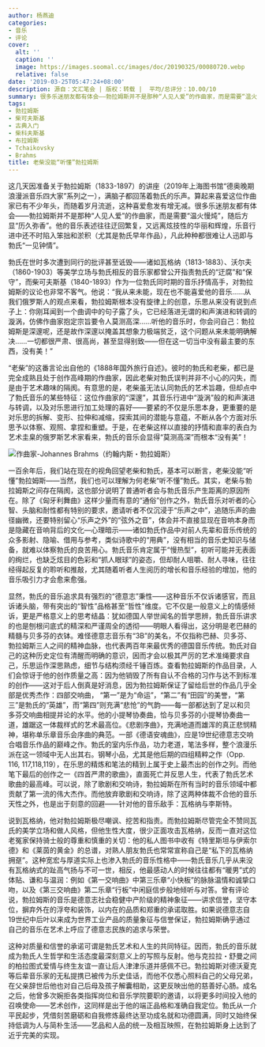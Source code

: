 ```yaml
---
author: 杨燕迪
categories:
- 音乐
- 评论
cover:
  alt: ''
  caption: ''
  image: https://images.soomal.cc/images/doc/20190325/00080720.webp
  relative: false
date: '2019-03-25T05:47:24+08:00'
description: 源自：文汇笔会 | 版权：转载 |  平均/总评分：10.00/10
summary: 很多乐迷朋友都有体会――勃拉姆斯并不是那种“人见人爱”的作曲家，而是需要“温火慢炖”，随后方显“历久弥香”。他的音乐表述往往迂回繁复，又远离炫技性的华丽和辉煌，乐音行进中还不时陷入笨拙和淤积（尤其是勃氏早年作品），凡此种种都很难让人迅即与勃氏“一见钟情”……
tags:
- 勃拉姆斯
- 柴可夫斯基
- 古典入门
- 柴科夫斯基
- 布拉姆斯
- Tchaikovsky
- Brahms
title: 老柴没能“听懂”勃拉姆斯
---
```


这几天因准备关于勃拉姆斯（1833-1897）的讲座（2019年上海图书馆“德奥晚期浪漫派音乐四大家”系列之一），满脑子都回荡着勃氏的乐声。算起来喜爱这位作曲家已有不少年头，而随着岁月流逝，这种喜爱愈发有增无减。很多乐迷朋友都有体会――勃拉姆斯并不是那种“人见人爱”的作曲家，而是需要“温火慢炖”，随后方显“历久弥香”。他的音乐表述往往迂回繁复，又远离炫技性的华丽和辉煌，乐音行进中还不时陷入笨拙和淤积（尤其是勃氏早年作品），凡此种种都很难让人迅即与勃氏“一见钟情”。

勃氏在世时多次遭到同行的批评甚至诋毁――诸如瓦格纳（1813-1883）、沃尔夫（1860-1903）等美学立场与勃氏相反的音乐家都曾公开指责勃氏的“迂腐”和“保守”，而柴可夫斯基（1840-1893）作为一位勃氏同时期的音乐抒情高手，对勃拉姆斯的议论也非常不客气。他说：“我从来未能，现在也不能喜爱他的音乐……从我们俄罗斯人的观点来看，勃拉姆斯根本没有旋律上的创意，乐思从来没有说到点子上：你刚耳闻到一个曲调中的句子露了头，它已经落进无谓的和声演进和转调的漩涡，仿佛作曲家抱定宗旨要令人莫测高深……听他的音乐时，你会问自己：勃拉姆斯是深邃呢，还是故作深邃以掩盖其想象力极端贫乏，这个问题从来未能明确解决……一切都很严肃、很高尚，甚至显得别致――但在这一切当中没有最主要的东西，没有美！”

“老柴”的这番言论出自他的《1888年国外旅行自述》。彼时的勃氏和老柴，都已是完全成熟且处于创作高峰期的作曲家，因此老柴对勃氏误判并非不小心的闪失，而是由于艺术趣味的隔阂。有意思的是，老柴虽无法认同勃氏的艺术旨趣，但却点中了勃氏音乐的某些特征：这位作曲家的“深邃”，其音乐行进中“漩涡”般的和声演进与转调，以及对乐思进行加工处理的喜好――要紧的不仅是乐思本身，更重要的是对乐思的拆解、变形、拉伸和减缩，探索其间的潜能与意蕴，不断从各个方面对乐思予以体察、观照、拿捏和重塑。于是，在老柴这样以直接的抒情和直率的表白为艺术圭臬的俄罗斯艺术家看来，勃氏的音乐会显得“莫测高深”而根本“没有美”！

![作曲家-Johannes Brahms（约翰内斯・勃拉姆斯）](https://images.soomal.cc/images/doc/20190325/00080719.webp)





一百余年后，我们站在现在的视角回望老柴和勃氏，基本可以断言，老柴没能“听懂”勃拉姆斯――当然，我们也可以理解为何老柴“听不懂”勃氏。其实，老柴与勃拉姆斯之间存在隔阂，这也部分说明了普通听者会与勃氏音乐产生距离的原因所在。除了《匈牙利舞曲》这样少量而有意的“通俗”创作之外，勃氏音乐对听者的心智、头脑和耐性都有特别的要求，邀请听者不仅沉浸于“乐声之中”，追随乐声的曲径幽微，还要特别留心“乐声之外”的“弦外之音”，体会并不直接显现在音响本身而是隐藏在音响背后的文化―心理暗示――诸如勃氏作品中对前人先辈和音乐传统的众多影射、隐喻、借用与参考，类似诗歌中的“用典”，没有相当的音乐史知识与储备，就难以体察勃氏的良苦用心。勃氏音乐肯定属于“慢热型”，初听可能并无表面的绚烂，也缺乏炫目的色彩和“抓人眼球”的姿态，但却耐人咀嚼、耐人寻味，往往经得起反复的聆听和推敲，尤其随着听者人生阅历的增长和音乐经验的增加，他的音乐吸引力才会愈来愈强。

显然，勃氏的音乐追求具有强烈的“德意志”秉性――这种音乐不仅诉诸感官，而且诉诸头脑，带有突出的“智性”品格甚至“哲性”维度。它不仅是一般意义上的情感倾诉，更是严格意义上的思考结晶：犹如德国人举世闻名的哲学思辨，勃氏音乐讲求的也是刨根问底式的精深和严谨周全的透彻――明眼人看得出，这分明是老巴赫的精髓与贝多芬的衣钵。难怪德意志音乐有“3B”的美名，不仅指称巴赫、贝多芬、勃拉姆斯三人之间的精神血脉，也代表两百年来最优秀的德国音乐传统。勃氏对自己的这种历史定位有清醒而明确的意识，因而才会以极其严厉的艺术准绳要求自己，乐思运作深思熟虑，细节与结构须经千锤百炼。查看勃拉姆斯的作品目录，人们会惊讶于他的创作质量之高：因为他销毁了所有自认不合格的习作与达不到标准的创作――这对于后人倒真是好消息，因为勃拉姆斯保证了留给后世的作品几乎全部是优秀杰作：四部交响曲， “第一”是为“命运”，“第二”有“田园”的美誉，“第三”是勃氏的“英雄”，而“第四”则充满“悲怆”的气韵――每一部都达到了足以和贝多芬交响曲相提并论的水平。他的小提琴协奏曲，恰与贝多芬的小提琴协奏曲一道，雄踞这一体裁样式的艺术最高位。《悲剧序曲》，充满地道而雄浑的真正悲悯精神，堪称单乐章音乐会序曲的典范。一部《德语安魂曲》，应是19世纪德意志交响合唱音乐作品的巅峰之作。勃氏的室内乐作品，功力老道，笔法多样，整个浪漫乐派在这一领域中无人出其右。钢琴小品，尤其是他后期的四组精粹之作（Opp. 116, 117,118,119），在乐思的精炼和笔法的精到上属于史上最杰出的创作之列。而他笔下最后的创作之一《四首严肃的歌曲》，直面死亡并反思人生，代表了勃氏艺术歌曲的最高峰。可以说，除了歌剧和交响诗，勃拉姆斯在所有当时的音乐领域中都贡献了第一流的伟大杰作。而他放弃歌剧和交响诗，除了这两种体裁不合他的音乐天性之外，也是出于刻意的回避――针对他的音乐敌手：瓦格纳与李斯特。

说到瓦格纳，他对勃拉姆斯极尽嘲讽、挖苦和指责。而勃拉姆斯尽管完全不赞同瓦氏的美学立场和做人风格，但他生性大度，很少正面攻击瓦格纳，反而一直对这位老冤家保持骑士般的尊重和慎重的关切：他的私人图书中收有《特里斯坦与伊索尔德》和《莱茵的黄金》的总谱，对熟人朋友勃氏也常常宣称自己是“私下的瓦格纳拥趸”。这种宽宏与厚道实际上也渗入勃氏的音乐性格中――勃氏音乐几乎从来没有瓦格纳式的趾高气扬与不可一世，相反，他最感动人的时候往往都有“暖男”式的体贴、谦和与温润：例如《第一交响曲》中第三乐章“小快板”的脉脉温情和诚挚口吻，以及《第三交响曲》第二乐章“行板”中闲庭信步般地倾听与对答。曾有评论说，勃拉姆斯的音乐是德意志社会稳健中产阶级的精神象征――讲求信誉，坚守本位，摒弃外在的浮夸和装饰，以内在的品质和郑重的承诺取胜。如果说德意志自19世纪中后叶以来成为世界工业产品的质量象征与信誉保证，勃拉姆斯确乎通过自己的音乐在艺术上呼应了德意志民族的追求与荣誉。

这种对质量和信誉的承诺可谓是勃氏艺术和人生的共同特征。因而，勃氏的音乐就成为勃氏人生哲学和生活态度最深刻意义上的写照与反射。他与克拉拉・舒曼之间的柏拉图式爱情与终生友谊一直让后人津津乐道并感佩不已。勃拉姆斯对德沃夏克等后辈音乐家的无私提携已被传为乐史佳话，而他不仅悉心照料自己的父母兄弟，在父亲辞世后他也对自己后母及孩子解囊相助，这更反映出他的慈善好心肠。成名之后，他曾多次婉拒各类指挥岗位和音乐学院要职的邀请，以将更多时间投入他的召唤使命――艺术创作，这同样是出于他的端正品格和准确自我定位。勃氏从一介平民起步，凭借刻苦磨砺和自我修炼最终达至功成名就和功德圆满，同时又始终保持低调为人与简朴生活――艺品和人品的统一及相互映照，在勃拉姆斯身上达到了近乎完美的实现。